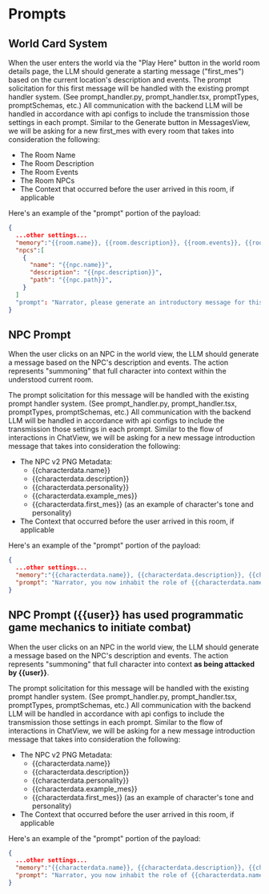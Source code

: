# Prompts
## World Card System
When the user enters the world via the "Play Here" button in the world room details page, the LLM should generate a starting message ("first_mes") based on the current location's description and events.
The prompt solicitation for this first message will be handled with the existing prompt handler system. (See prompt_handler.py, prompt_handler.tsx, promptTypes, promptSchemas, etc.) All communication with the backend LLM will be handled in accordance with api configs to include the transmission those settings in each prompt. Similar to the Generate button in MessagesView, we will be asking for a new first_mes with every room that takes into consideration the following:
- The Room Name
- The Room Description
- The Room Events
- The Room NPCs
- The Context that occurred before the user arrived in this room, if applicable

Here's an example of the "prompt" portion of the payload:
```json
{
  ...other settings...
  "memory":"{{room.name}}, {{room.description}}, {{room.events}}, {{room.context}}",
  "npcs":[
    {
      "name": "{{npc.name}}",
      "description": "{{npc.description}}",
      "path": "{{npc.path}}",
    }
  ]
  "prompt": "Narrator, please generate an introductory message for this room based on current memory and recent events. NPCs present may be mentioned, but please keep the focus on the room and its events as you do not yet have the entire context for each given NPC character."
}
```

## NPC Prompt
When the user clicks on an NPC in the world view, the LLM should generate a message based on the NPC's description and events. The action represents "summoning" that full character into context within the understood current room.

The prompt solicitation for this message will be handled with the existing prompt handler system. (See prompt_handler.py, prompt_handler.tsx, promptTypes, promptSchemas, etc.) All communication with the backend LLM will be handled in accordance with api configs to include the transmission those settings in each prompt. Similar to the flow of interactions in ChatView, we will be asking for a new message introduction message that takes into consideration the following:
- The NPC v2 PNG Metadata:
    - {{characterdata.name}}
    - {{characterdata.description}}
    - {{characterdata.personality}}
    - {{characterdata.example_mes}}
    - {{characterdata.first_mes}} (as an example of character's tone and personality)
- The Context that occurred before the user arrived in this room, if applicable

Here's an example of the "prompt" portion of the payload:
```json
{
  ...other settings...
  "memory":"{{characterdata.name}}, {{characterdata.description}}, {{characterdata.personality}}, {{characterdata.example_mes}}, {{characterdata.first_mes}}",
  "prompt": "Narrator, you now inhabit the role of {{characterdata.name}}, please respond to the presence of {{user}} while remaining in the context of {{room.name}}."
}
```

## NPC Prompt ({{user}} has used programmatic game mechanics to initiate combat)
When the user clicks on an NPC in the world view, the LLM should generate a message based on the NPC's description and events. The action represents "summoning" that full character into context **as being attacked by {{user}}**.

The prompt solicitation for this message will be handled with the existing prompt handler system. (See prompt_handler.py, prompt_handler.tsx, promptTypes, promptSchemas, etc.) All communication with the backend LLM will be handled in accordance with api configs to include the transmission those settings in each prompt. Similar to the flow of interactions in ChatView, we will be asking for a new message introduction message that takes into consideration the following:
- The NPC v2 PNG Metadata:
    - {{characterdata.name}}
    - {{characterdata.description}}
    - {{characterdata.personality}}
    - {{characterdata.example_mes}}
    - {{characterdata.first_mes}} (as an example of character's tone and personality)
- The Context that occurred before the user arrived in this room, if applicable

Here's an example of the "prompt" portion of the payload:
```json
{
  ...other settings...
  "memory":"{{characterdata.name}}, {{characterdata.description}}, {{characterdata.personality}}, {{characterdata.example_mes}}, {{characterdata.first_mes}}",
  "prompt": "Narrator, you now inhabit the role of {{characterdata.name}}. You, {{characterdata.name}}, are being attacked by {{user}}! Please respond to {{user}}'s attack while remaining in the context of {{room.name}}. {{user}}'s attack type is {{game.attack_type}}."
}
```

